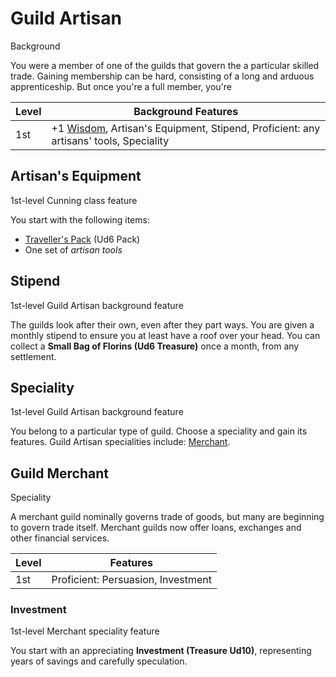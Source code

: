 # Guild Artisan

Background

You were a member of one of the guilds that govern the a particular skilled trade. Gaining membership can be hard, consisting of a long and arduous apprenticeship. But once you're a full member, you're

| Level             | Background Features    |
| ----------------- | - |
| 1st               | +1 [Wisdom](../../pages/characters/attributes.md?id=wisdom), Artisan's Equipment, Stipend, Proficient: any artisans' tools, Speciality |

## Artisan's Equipment

1st-level Cunning class feature

You start with the following items:

 * [Traveller's Pack](../../pages/equipment/packs.md#travellers-pack) (Ud6 Pack)
 * One set of *artisan tools*

## Stipend

1st-level Guild Artisan background feature

The guilds look after their own, even after they part ways. You are given a monthly stipend to ensure you at least have a roof over your head. You can collect a **Small Bag of Florins (Ud6 Treasure)** once a month, from any settlement.

## Speciality

1st-level Guild Artisan background feature

You belong to a particular type of guild. Choose a speciality and gain its features. Guild Artisan specialities include: [Merchant](#guild-merchant).

## Guild Merchant

Speciality

A merchant guild nominally governs trade of goods, but many are beginning to govern trade itself. Merchant guilds now offer loans, exchanges and other financial services.

| Level             | Features    |
| ----------------- | - |
| 1st               | Proficient: Persuasion, Investment |

### Investment

1st-level Merchant speciality feature

You start with an appreciating **Investment (Treasure Ud10)**, representing years of savings and carefully speculation.
